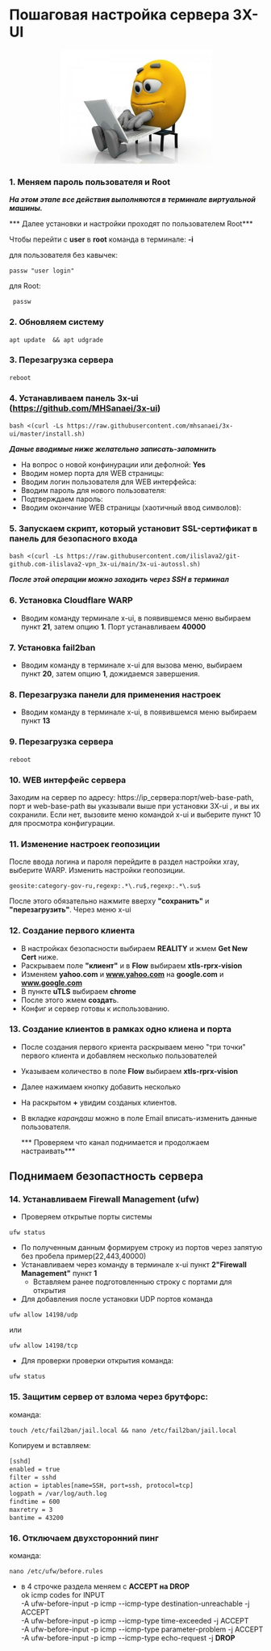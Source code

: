  # Пошаговая настройка сервера 3X-UI

 <p align="center"><a href="#"><img src="./media/sme.jpg" alt="Image"></a></p>
 
 ### 1. Меняем пароль пользователя и Root
 ***На этом этапе все действия выполняются в терминале виртуальной машины.***
 
 *** Далее установки и настройки проходят по пользователем Root***
 
 Чтобы перейти с **user** в  **root** команда в терминале: **-i**
 
 для пользователя без кавычек:
 ```
passw "user login"
```
для Root:
```
 passw
 ```

 ### 2. Обновляем систему 
```
apt update  && apt udgrade
```
### 3. Перезагрузка сервера

```
reboot
```
 
### 4. Устанавливаем панель 3x-ui (https://github.com/MHSanaei/3x-ui)
```
bash <(curl -Ls https://raw.githubusercontent.com/mhsanaei/3x-ui/master/install.sh)
```
***Даные вводимые ниже желательно записать-запомнить*** 
* На вопрос о новой конфинурации или дефолной: **Yes**
* Вводим номер порта для WEB страницы:
* Вводим логин пользователя для WEB интерфейса:
* Вводим пароль для нового пользователя:
* Подтверждаем пароль:
* Вводим окончание WEB страницы (хаотичный ввод символов):
  
 ### 5. Запускаем скрипт, который установит SSL-сертификат в панель для безопасного входа
 
```
bash <(curl -Ls https://raw.githubusercontent.com/ilislava2/git-github.com-ilislava2-vpn_3x-ui/main/3x-ui-autossl.sh)
```
***После этой операции можно заходить через SSH в терминал***

### 6. Установка Cloudflare WARP
- Вводим команду терминале x-ui, в появившемся меню выбираем пункт **21**, затем опцию **1**. Порт устанавливаем **40000**
### 7. Установка fail2ban
- Вводим команду в терминале x-ui для вызова меню, выбираем пункт **20**, затем опцию **1**, дожидаемся завершения.
### 8. Перезагрузка панели для применения настроек
- Вводим команду в терминале x-ui, в появившемся меню выбираем пункт **13**
### 9. Перезагрузка сервера
```
reboot
```
### 10. WEB интерфейс сервера
Заходим на сервер по адресу: https://ip_сервера:порт/web-base-path, порт и web-base-path вы указывали выше при установки 3X-ui , и вы их сохранили. Если нет, вызовите меню командой x-ui и выберите пункт 10 для просмотра конфигурации.

### 11. Изменение настроек геопозиции 
После ввода логина и пароля перейдите в раздел настройки xray, выберите WARP. Изменить настройки геопозиции.
```
geosite:category-gov-ru,regexp:.*\.ru$,regexp:.*\.su$
```
После этого обязательно нажмите вверху **"сохранить"** и **"перезагрузить"**. Через меню x-ui
### 12. Создание первого клиента
- В настройках безопасности выбираем **REALITY** и жмем **Get New Cert** ниже.
- Раскрываем поле **"клиент"** и в **Flow** выбираем **xtls-rprx-vision**	
- Изменяем **yahoo.com** и **www.yahoo.com** на **google.com** и **www.google.com**
- В пункте **uTLS** выбираем **chrome**
- После этого жмем **создат**ь.
- Конфиг и сервер готовы к использованию.
### 13. Создание клиентов в рамках одно клиена и порта
- После создания первого криента раскрываем меню "три точки" первого клиента и добавляем несколько пользователей
- Указываем количество в поле  **Flow** выбираем **xtls-rprx-vision**
- Далее нажимаем кнопку добавить несколько
- На раскрытом **+** увидим созданых клиентов.
- В вкладке *карандаш* можно в поле Email  вписать-изменить данные пользователя.

   *** Проверяем что канал поднимается и продолжаем настраивать***
  
##  Поднимаем безопастность сервера
### 14. Устанавливаем Firewall Management (ufw)
- Проверяем открытые порты системы 
```
ufw status
```
- По полученным данным формируем строку из портов через запятую без пробела пример(22,443,40000)
- Устанавливаем через команду в терминале x-ui пункт **2"Firewall Management"** пункт **1**
	* Вставляем ранее подготовленныю строку с портами для открытия
- Для добавления после установки UDP  портов команда
```
ufw allow 14198/udp
```
или
```
ufw allow 14198/tcp
```
- Для проверки  проверки открытия команда:
```
ufw status
```
### 15.	Защитим сервер от взлома через брутфорс:
команда:
```
touch /etc/fail2ban/jail.local && nano /etc/fail2ban/jail.local
```
Копируем и вставляем:
```
[sshd]
enabled = true
filter = sshd
action = iptables[name=SSH, port=ssh, protocol=tcp]
logpath = /var/log/auth.log
findtime = 600
maxretry = 3
bantime = 43200
```
### 16.	Отключаем двухсторонний пинг
команда: 
```
nano /etc/ufw/before.rules
```
* в 4 строчке раздела меняем с **ACCEPT на DROP**\
ok icmp codes for INPUT\
-A ufw-before-input -p icmp --icmp-type destination-unreachable -j ACCEPT\
-A ufw-before-input -p icmp --icmp-type time-exceeded -j ACCEPT\
-A ufw-before-input -p icmp --icmp-type parameter-problem -j ACCEPT\
-A ufw-before-input -p icmp --icmp-type echo-request -j **DROP**

